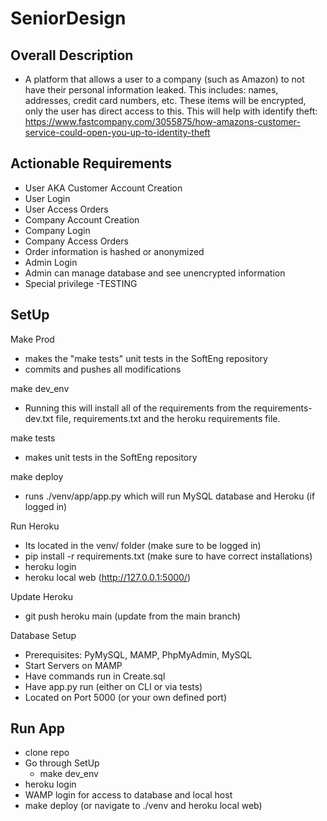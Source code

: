# SeniorDesign

## Overall Description

  - A platform that allows a user to a company (such as Amazon) to not have their personal information leaked. This includes: names, addresses, credit card numbers, etc. These items will be encrypted, only the user has direct access to this. This will help with identify theft: https://www.fastcompany.com/3055875/how-amazons-customer-service-could-open-you-up-to-identity-theft

## Actionable Requirements
  - User AKA Customer Account Creation
  - User Login
  - User Access Orders
  - Company Account Creation
  - Company Login
  - Company Access Orders
  - Order information is hashed or anonymized
  - Admin Login
  - Admin can manage database and see unencrypted information
  - Special privilege
  -TESTING

## SetUp 
Make Prod
  - makes the "make tests" unit tests in the SoftEng repository
  - commits and pushes all modifications

  make dev_env
  - Running this will install all of the requirements from the requirements-dev.txt file, requirements.txt and the heroku requirements file. 

  make tests 
  - makes unit tests in the SoftEng repository 

  make deploy
  - runs ./venv/app/app.py which will run MySQL database and Heroku (if logged in)

  Run Heroku 
  - Its located in the venv/ folder (make sure to be logged in)
  - pip install -r requirements.txt  (make sure to have correct installations)
  - heroku login 
  - heroku local web (http://127.0.0.1:5000/)

  Update Heroku 
  - git push heroku main (update from the main branch)

  Database Setup
  - Prerequisites: PyMySQL, MAMP, PhpMyAdmin, MySQL
  - Start Servers on MAMP
  - Have commands run in Create.sql
  - Have app.py run (either on CLI or via tests)
  - Located on Port 5000 (or your own defined port)


## Run App 
  - clone repo
  - Go through SetUp 
    - make dev_env
  - heroku login 
  - WAMP login for access to database and local host
  - make deploy (or navigate to ./venv and heroku local web)

